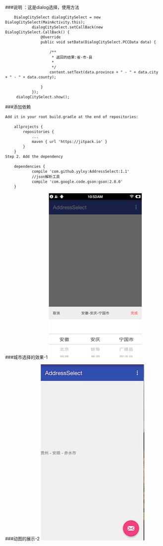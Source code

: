 
###说明 ：这是dialog选择，使用方法

        DialogCitySelect dialogCitySelect = new DialogCitySelect(MainActivity.this);
                dialogCitySelect.setCallBack(new DialogCitySelect.CallBack() {
                    @Override
                    public void setData(DialogCitySelect.PCCData data) {

                        /**
                         * 返回的结果:省-市-县
                         *
                         */
                        content.setText(data.province + " - " + data.city + " - " + data.county);

                    }
                });
         dialogCitySelect.show();

###添加依赖

    Add it in your root build.gradle at the end of repositories:

    	allprojects {
    		repositories {
    			...
    			maven { url 'https://jitpack.io' }
    		}
    	}
    Step 2. Add the dependency

    	dependencies {
    	        compile 'com.github.yylxy:AddressSelect:1.1'
    	        //json解析工具
    	        compile 'com.google.code.gson:gson:2.8.0'
    	}


###城市选择的效果-1
![](https://github.com/yylxy/AddressSelect/blob/master/picture.png)

###动图的展示-2
![](https://github.com/yylxy/AddressSelect/blob/master/jdfw.gif)

